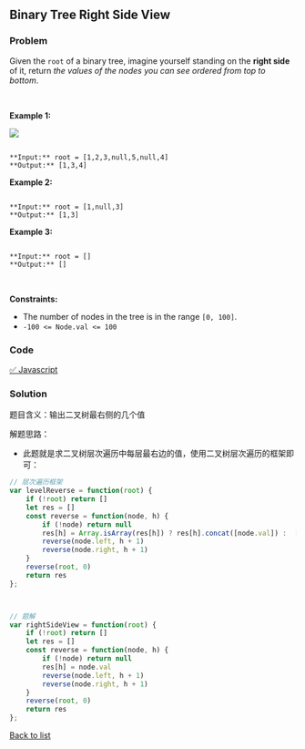 Binary Tree Right Side View
---
### Problem
Given the `root` of a binary tree, imagine yourself standing on the **right side** of it, return *the values of the nodes you can see ordered from top to bottom*.


 


**Example 1:**


![](https://assets.leetcode.com/uploads/2021/02/14/tree.jpg)

```

**Input:** root = [1,2,3,null,5,null,4]
**Output:** [1,3,4]

```

**Example 2:**



```

**Input:** root = [1,null,3]
**Output:** [1,3]

```

**Example 3:**



```

**Input:** root = []
**Output:** []

```

 


**Constraints:**


* The number of nodes in the tree is in the range `[0, 100]`.
* `-100 <= Node.val <= 100`

### Code
[✅ Javascript](./solution.js)
### Solution
题目含义：输出二叉树最右侧的几个值

解题思路：
- 此题就是求二叉树层次遍历中每层最右边的值，使用二叉树层次遍历的框架即可：

```javascript
// 层次遍历框架
var levelReverse = function(root) {
    if (!root) return []
    let res = []
    const reverse = function(node, h) {
        if (!node) return null
        res[h] = Array.isArray(res[h]) ? res[h].concat([node.val]) :  [node.val]
        reverse(node.left, h + 1)
        reverse(node.right, h + 1)
    }
    reverse(root, 0)
    return res
};



// 题解
var rightSideView = function(root) {
    if (!root) return []
    let res = []
    const reverse = function(node, h) {
        if (!node) return null
        res[h] = node.val
        reverse(node.left, h + 1)
        reverse(node.right, h + 1)
    }
    reverse(root, 0)
    return res
};
```

[Back to list](../README.md)